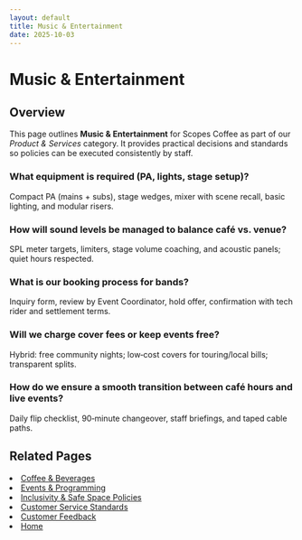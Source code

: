 ```yaml
---
layout: default
title: Music & Entertainment
date: 2025-10-03
---
```


# Music & Entertainment

## Overview
This page outlines **Music & Entertainment** for Scopes Coffee as part of our _Product & Services_ category. It provides practical decisions and standards so policies can be executed consistently by staff.

### What equipment is required (PA, lights, stage setup)?
Compact PA (mains + subs), stage wedges, mixer with scene recall, basic lighting, and modular risers.

### How will sound levels be managed to balance café vs. venue?
SPL meter targets, limiters, stage volume coaching, and acoustic panels; quiet hours respected.

### What is our booking process for bands?
Inquiry form, review by Event Coordinator, hold offer, confirmation with tech rider and settlement terms.

### Will we charge cover fees or keep events free?
Hybrid: free community nights; low‑cost covers for touring/local bills; transparent splits.

### How do we ensure a smooth transition between café hours and live events?
Daily flip checklist, 90‑minute changeover, staff briefings, and taped cable paths.

## Related Pages
<li><a href="{{ site.baseurl }}/product/drinks.md">Coffee & Beverages</a></li>
<li><a href="{{ site.baseurl }}/product/events.md">Events & Programming</a></li>
<li><a href="{{ site.baseurl }}/product/policies.md">Inclusivity & Safe Space Policies</a></li>
<li><a href="{{ site.baseurl }}/product/standards.md">Customer Service Standards</a></li>
<li><a href="{{ site.baseurl }}/product/surveys.md">Customer Feedback</a></li>
<li><a href="{{ site.baseurl }}/index.html">Home</a></li>